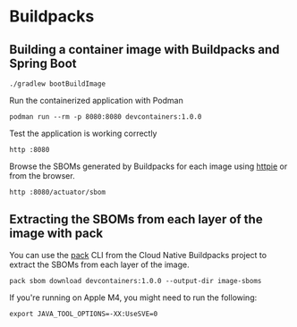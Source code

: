 # Buildpacks

## Building a container image with Buildpacks and Spring Boot

```shell
./gradlew bootBuildImage
```

Run the containerized application with Podman

```shell
podman run --rm -p 8080:8080 devcontainers:1.0.0
```

Test the application is working correctly

```shell
http :8080
```

Browse the SBOMs generated by Buildpacks for each image using [httpie](https://httpie.io) or from the browser.

```shell
http :8080/actuator/sbom
```

## Extracting the SBOMs from each layer of the image with pack

You can use the [pack](https://buildpacks.io/docs/tools/pack) CLI from the Cloud Native Buildpacks project to extract the SBOMs from each layer of the image.

```shell
pack sbom download devcontainers:1.0.0 --output-dir image-sboms
```

If you're running on Apple M4, you might need to run the following:

```shell
export JAVA_TOOL_OPTIONS=-XX:UseSVE=0
```
